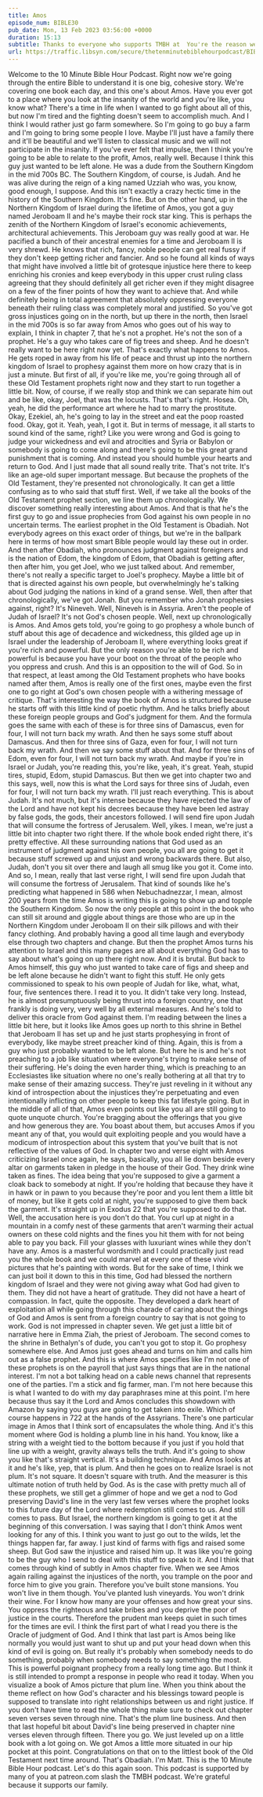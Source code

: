 ```yaml
---
title: Amos
episode_num: BIBLE30
pub_date: Mon, 13 Feb 2023 03:56:00 +0000
duration: 15:13
subtitle: Thanks to everyone who supports TMBH at  You're the reason we can all do this together!  Music written and performed by 
url: https://traffic.libsyn.com/secure/thetenminutebiblehourpodcast/BIBLE30_-_Amos.mp3
---
```


 Welcome to the 10 Minute Bible Hour Podcast. Right now we're going through the entire Bible to understand it is one big, cohesive story. We're covering one book each day, and this one's about Amos. Have you ever got to a place where you look at the insanity of the world and you're like, you know what? There's a time in life when I wanted to go fight about all of this, but now I'm tired and the fighting doesn't seem to accomplish much. And I think I would rather just go farm somewhere. So I'm going to go buy a farm and I'm going to bring some people I love. Maybe I'll just have a family there and it'll be beautiful and we'll listen to classical music and we will not participate in the insanity. If you've ever felt that impulse, then I think you're going to be able to relate to the profit, Amos, really well. Because I think this guy just wanted to be left alone. He was a dude from the Southern Kingdom in the mid 700s BC. The Southern Kingdom, of course, is Judah. And he was alive during the reign of a king named Uzziah who was, you know, good enough, I suppose. And this isn't exactly a crazy hectic time in the history of the Southern Kingdom. It's fine. But on the other hand, up in the Northern Kingdom of Israel during the lifetime of Amos, you got a guy named Jeroboam II and he's maybe their rock star king. This is perhaps the zenith of the Northern Kingdom of Israel's economic achievements, architectural achievements. This Jeroboam guy was really good at war. He pacified a bunch of their ancestral enemies for a time and Jeroboam II is very shrewd. He knows that rich, fancy, noble people can get real fussy if they don't keep getting richer and fancier. And so he found all kinds of ways that might have involved a little bit of grotesque injustice here there to keep enriching his cronies and keep everybody in this upper crust ruling class agreeing that they should definitely all get richer even if they might disagree on a few of the finer points of how they want to achieve that. And while definitely being in total agreement that absolutely oppressing everyone beneath their ruling class was completely moral and justified. So you've got gross injustices going on in the north, but up there in the north, then Israel in the mid 700s is so far away from Amos who goes out of his way to explain, I think in chapter 7, that he's not a prophet. He's not the son of a prophet. He's a guy who takes care of fig trees and sheep. And he doesn't really want to be here right now yet. That's exactly what happens to Amos. He gets roped in away from his life of peace and thrust up into the northern kingdom of Israel to prophesy against them more on how crazy that is in just a minute. But first of all, if you're like me, you're going through all of these Old Testament prophets right now and they start to run together a little bit. Now, of course, if we really stop and think we can separate him out and be like, okay, Joel, that was the locusts. That's that's right. Hosea. Oh, yeah, he did the performance art where he had to marry the prostitute. Okay, Ezekiel, ah, he's going to lay in the street and eat the poop roasted food. Okay, got it. Yeah, yeah, I got it. But in terms of message, it all starts to sound kind of the same, right? Like you were wrong and God is going to judge your wickedness and evil and atrocities and Syria or Babylon or somebody is going to come along and there's going to be this great grand punishment that is coming. And instead you should humble your hearts and return to God. And I just made that all sound really trite. That's not trite. It's like an age-old super important message. But because the prophets of the Old Testament, they're presented not chronologically. It can get a little confusing as to who said that stuff first. Well, if we take all the books of the Old Testament prophet section, we line them up chronologically. We discover something really interesting about Amos. And that is that he's the first guy to go and issue prophecies from God against his own people in no uncertain terms. The earliest prophet in the Old Testament is Obadiah. Not everybody agrees on this exact order of things, but we're in the ballpark here in terms of how most smart Bible people would lay these out in order. And then after Obadiah, who pronounces judgment against foreigners and is the nation of Edom, the kingdom of Edom, that Obadiah is getting after, then after him, you get Joel, who we just talked about. And remember, there's not really a specific target to Joel's prophecy. Maybe a little bit of that is directed against his own people, but overwhelmingly he's talking about God judging the nations in kind of a grand sense. Well, then after that chronologically, we've got Jonah. But you remember who Jonah prophesies against, right? It's Nineveh. Well, Nineveh is in Assyria. Aren't the people of Judah of Israel? It's not God's chosen people. Well, next up chronologically is Amos. And Amos gets told, you're going to go prophesy a whole bunch of stuff about this age of decadence and wickedness, this gilded age up in Israel under the leadership of Jeroboam II, where everything looks great if you're rich and powerful. But the only reason you're able to be rich and powerful is because you have your boot on the throat of the people who you oppress and crush. And this is an opposition to the will of God. So in that respect, at least among the Old Testament prophets who have books named after them, Amos is really one of the first ones, maybe even the first one to go right at God's own chosen people with a withering message of critique. That's interesting the way the book of Amos is structured because he starts off with this little kind of poetic rhythm. And he talks briefly about these foreign people groups and God's judgment for them. And the formula goes the same with each of these is for three sins of Damascus, even for four, I will not turn back my wrath. And then he says some stuff about Damascus. And then for three sins of Gaza, even for four, I will not turn back my wrath. And then we say some stuff about that. And for three sins of Edom, even for four, I will not turn back my wrath. And maybe if you're in Israel or Judah, you're reading this, you're like, yeah, it's great. Yeah, stupid tires, stupid, Edom, stupid Damascus. But then we get into chapter two and this says, well, now this is what the Lord says for three sins of Judah, even for four, I will not turn back my wrath. I'll just reach everything. This is about Judah. It's not much, but it's intense because they have rejected the law of the Lord and have not kept his decrees because they have been led astray by false gods, the gods, their ancestors followed. I will send fire upon Judah that will consume the fortress of Jerusalem. Well, yikes. I mean, we're just a little bit into chapter two right there. If the whole book ended right there, it's pretty effective. All these surrounding nations that God used as an instrument of judgment against his own people, you all are going to get it because stuff screwed up and unjust and wrong backwards there. But also, Judah, don't you sit over there and laugh all smug like you got it. Come into. And so, I mean, really that last verse right, I will send fire upon Judah that will consume the fortress of Jerusalem. That kind of sounds like he's predicting what happened in 586 when Nebuchadnezzar, I mean, almost 200 years from the time Amos is writing this is going to show up and topple the Southern Kingdom. So now the only people at this point in the book who can still sit around and giggle about things are those who are up in the Northern Kingdom under Jeroboam II on their silk pillows and with their fancy clothing. And probably having a good all time laugh and everybody else through two chapters and change. But then the prophet Amos turns his attention to Israel and this many pages are all about everything God has to say about what's going on up there right now. And it is brutal. But back to Amos himself, this guy who just wanted to take care of figs and sheep and be left alone because he didn't want to fight this stuff. He only gets commissioned to speak to his own people of Judah for like, what, what, four, five sentences there. I read it to you. It didn't take very long. Instead, he is almost presumptuously being thrust into a foreign country, one that frankly is doing very, very well by all external measures. And he's told to deliver this oracle from God against them. I'm reading between the lines a little bit here, but it looks like Amos goes up north to this shrine in Bethel that Jeroboam II has set up and he just starts prophesying in front of everybody, like maybe street preacher kind of thing. Again, this is from a guy who just probably wanted to be left alone. But here he is and he's not preaching to a job like situation where everyone's trying to make sense of their suffering. He's doing the even harder thing, which is preaching to an Ecclesiastes like situation where no one's really bothering at all that try to make sense of their amazing success. They're just reveling in it without any kind of introspection about the injustices they're perpetuating and even intentionally inflicting on other people to keep this fat lifestyle going. But in the middle of all of that, Amos even points out like you all are still going to quote unquote church. You're bragging about the offerings that you give and how generous they are. You boast about them, but accuses Amos if you meant any of that, you would quit exploiting people and you would have a modicum of introspection about this system that you've built that is not reflective of the values of God. In chapter two and verse eight with Amos criticizing Israel once again, he says, basically, you all lie down beside every altar on garments taken in pledge in the house of their God. They drink wine taken as fines. The idea being that you're supposed to give a garment a cloak back to somebody at night. If you're holding that because they have it in hawk or in pawn to you because they're poor and you lent them a little bit of money, but like it gets cold at night, you're supposed to give them back the garment. It's straight up in Exodus 22 that you're supposed to do that. Well, the accusation here is you don't do that. You curl up at night in a mountain in a comfy nest of these garments that aren't warming their actual owners on these cold nights and the fines you hit them with for not being able to pay you back. Fill your glasses with luxuriant wines while they don't have any. Amos is a masterful wordsmith and I could practically just read you the whole book and we could marvel at every one of these vivid pictures that he's painting with words. But for the sake of time, I think we can just boil it down to this in this time, God had blessed the northern kingdom of Israel and they were not giving away what God had given to them. They did not have a heart of gratitude. They did not have a heart of compassion. In fact, quite the opposite. They developed a dark heart of exploitation all while going through this charade of caring about the things of God and Amos is sent from a foreign country to say that is not going to work. God is not impressed in chapter seven. We get just a little bit of narrative here in Emma Ziah, the priest of Jeroboam. The second comes to the shrine in Bethalyn's of dude, you can't you got to stop it. Go prophesy somewhere else. And Amos just goes ahead and turns on him and calls him out as a false prophet. And this is where Amos specifies like I'm not one of these prophets is on the payroll that just says things that are in the national interest. I'm not a bot talking head on a cable news channel that represents one of the parties. I'm a stick and fig farmer, man. I'm not here because this is what I wanted to do with my day paraphrases mine at this point. I'm here because thus say it the Lord and Amos concludes this showdown with Amazon by saying you guys are going to get taken into exile. Which of course happens in 722 at the hands of the Assyrians. There's one particular image in Amos that I think sort of encapsulates the whole thing. And it's this moment where God is holding a plumb line in his hand. You know, like a string with a weight tied to the bottom because if you just if you hold that line up with a weight, gravity always tells the truth. And it's going to show you like that's straight vertical. It's a building technique. And Amos looks at it and he's like, yep, that is plum. And then he goes on to realize Israel is not plum. It's not square. It doesn't square with truth. And the measurer is this ultimate notion of truth held by God. As is the case with pretty much all of these prophets, we still get a glimmer of hope and we get a nod to God preserving David's line in the very last few verses where the prophet looks to this future day of the Lord where redemption still comes to us. And still comes to pass. But Israel, the northern kingdom is going to get it at the beginning of this conversation. I was saying that I don't think Amos went looking for any of this. I think you want to just go out to the wilds, let the things happen far, far away. I just kind of farms with figs and raised some sheep. But God saw the injustice and raised him up. It was like you're going to be the guy who I send to deal with this stuff to speak to it. And I think that comes through kind of subtly in Amos chapter five. When we see Amos again railing against the injustices of the north, you trample on the poor and force him to give you grain. Therefore you've built stone mansions. You won't live in them though. You've planted lush vineyards. You won't drink their wine. For I know how many are your offenses and how great your sins. You oppress the righteous and take bribes and you deprive the poor of justice in the courts. Therefore the prudent man keeps quiet in such times for the times are evil. I think the first part of what I read you there is the Oracle of judgment of God. And I think that last part is Amos being like normally you would just want to shut up and put your head down when this kind of evil is going on. But really it's probably when somebody needs to do something, probably when somebody needs to say something the most. This is powerful poignant prophecy from a really long time ago. But I think it is still intended to prompt a response in people who read it today. When you visualize a book of Amos picture that plum line. When you think about the theme reflect on how God's character and his blessings toward people is supposed to translate into right relationships between us and right justice. If you don't have time to read the whole thing make sure to check out chapter seven verses seven through nine. That's the plum line business. And then that last hopeful bit about David's line being preserved in chapter nine verses eleven through fifteen. There you go. We just leveled up on a little book with a lot going on. We got Amos a little more situated in our hip pocket at this point. Congratulations on that on to the littlest book of the Old Testament next time around. That's Obadiah. I'm Matt. This is the 10 Minute Bible Hour podcast. Let's do this again soon. This podcast is supported by many of you at patreon.com slash the TMBH podcast. We're grateful because it supports our family.